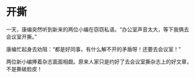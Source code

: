 # 开撕

一天，康编突然听到新来的两位小编在窃窃私语。“办公室声音太大，等下我俩去会议室开撕。” 

康编忙起身去劝阻：“都是好同事，有什么解不开的矛盾呀！还要去会议室！” 

两位新小编捧着杂志面面相觑。原来人家只是约好了去会议室撕杂志上的好文章，不是撕破脸皮！